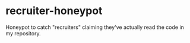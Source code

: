recruiter-honeypot
==================

Honeypot to catch "recruiters" claiming they've actually read the code in my repository.